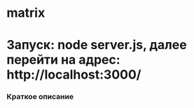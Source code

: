 # matrix

# Запуск: node server.js, далее перейти на адрес: http://localhost:3000/

### Краткое описание

